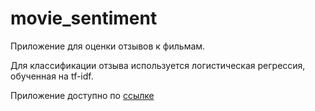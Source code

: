 # movie_sentiment

Приложение для оценки отзывов к фильмам.

Для классификации отзыва используется логистическая регрессия, обученная на tf-idf.

Приложение доступно по [ссылке](https://movie-sentiment-ilyastalk.amvera.io/sentiment/)